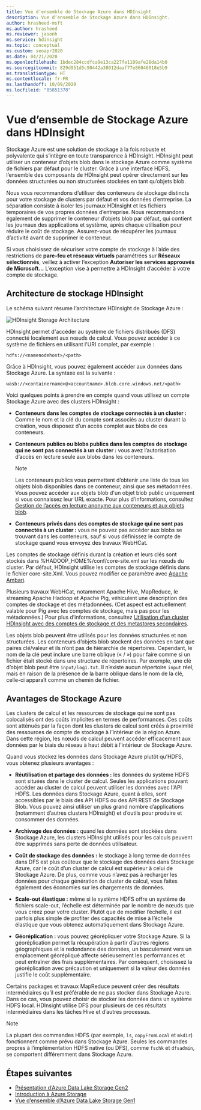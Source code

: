 ```yaml
---
title: Vue d’ensemble de Stockage Azure dans HDInsight
description: Vue d’ensemble de Stockage Azure dans HDInsight.
author: hrasheed-msft
ms.author: hrasheed
ms.reviewer: jasonh
ms.service: hdinsight
ms.topic: conceptual
ms.custom: seoapr2020
ms.date: 04/21/2020
ms.openlocfilehash: 1bdec284ccdfca9e13ca227fe1109afe28da14b0
ms.sourcegitcommit: 829d951d5c90442a38012daaf77e86046018e5b9
ms.translationtype: HT
ms.contentlocale: fr-FR
ms.lasthandoff: 10/09/2020
ms.locfileid: "85851378"
---
```

# <a name="azure-storage-overview-in-hdinsight"></a>Vue d’ensemble de Stockage Azure dans HDInsight

Stockage Azure est une solution de stockage à la fois robuste et polyvalente qui s’intègre en toute transparence à HDInsight. HDInsight peut utiliser un conteneur d’objets blob dans le stockage Azure comme système de fichiers par défaut pour le cluster. Grâce à une interface HDFS, l’ensemble des composants de HDInsight peut opérer directement sur les données structurées ou non structurées stockées en tant qu’objets blob.

Nous vous recommandons d’utiliser des conteneurs de stockage distincts pour votre stockage de clusters par défaut et vos données d’entreprise. La séparation consiste à isoler les journaux HDInsight et les fichiers temporaires de vos propres données d’entreprise. Nous recommandons également de supprimer le conteneur d’objets blob par défaut, qui contient les journaux des applications et système, après chaque utilisation pour réduire le coût de stockage. Assurez-vous de récupérer les journaux d’activité avant de supprimer le conteneur.

Si vous choisissez de sécuriser votre compte de stockage à l’aide des restrictions de **pare-feu et réseaux virtuels** paramétrées sur **Réseaux sélectionnés**, veillez à activer l’exception **Autoriser les services approuvés de Microsoft…** L’exception vise à permettre à HDInsight d’accéder à votre compte de stockage.

## <a name="hdinsight-storage-architecture"></a>Architecture de stockage HDInsight

Le schéma suivant résume l’architecture HDInsight de Stockage Azure :

![`HDInsight Storage Architecture`](./media/overview-azure-storage/storage-architecture.png "Architecture de stockage HDInsight")

HDInsight permet d'accéder au système de fichiers distribués (DFS) connecté localement aux nœuds de calcul. Vous pouvez accéder à ce système de fichiers en utilisant l'URI complet, par exemple :

`hdfs://<namenodehost>/<path>`

Grâce à HDInsight, vous pouvez également accéder aux données dans Stockage Azure. La syntaxe est la suivante :

`wasb://<containername>@<accountname>.blob.core.windows.net/<path>`

Voici quelques points à prendre en compte quand vous utilisez un compte Stockage Azure avec des clusters HDInsight :

* **Conteneurs dans les comptes de stockage connectés à un cluster :** Comme le nom et la clé du compte sont associés au cluster durant la création, vous disposez d’un accès complet aux blobs de ces conteneurs.

* **Conteneurs publics ou blobs publics dans les comptes de stockage qui ne sont pas connectés à un cluster :** vous avez l’autorisation d’accès en lecture seule aux blobs dans les conteneurs.
  
  > [!NOTE]  
  > Les conteneurs publics vous permettent d’obtenir une liste de tous les objets blob disponibles dans ce conteneur, ainsi que ses métadonnées. Vous pouvez accéder aux objets blob d'un objet blob public uniquement si vous connaissez leur URL exacte. Pour plus d’informations, consultez [Gestion de l’accès en lecture anonyme aux conteneurs et aux objets blob](../storage/blobs/storage-manage-access-to-resources.md).

* **Conteneurs privés dans des comptes de stockage qui ne sont pas connectés à un cluster :** vous ne pouvez pas accéder aux blobs se trouvant dans les conteneurs, sauf si vous définissez le compte de stockage quand vous envoyez des travaux WebHCat.

Les comptes de stockage définis durant la création et leurs clés sont stockés dans %HADOOP_HOME%/conf/core-site.xml sur les nœuds du cluster. Par défaut, HDInsight utilise les comptes de stockage définis dans le fichier core-site.Xml. Vous pouvez modifier ce paramètre avec [Apache Ambari](./hdinsight-hadoop-manage-ambari.md).

Plusieurs travaux WebHCat, notamment Apache Hive, MapReduce, le streaming Apache Hadoop et Apache Pig, véhiculent une description des comptes de stockage et des métadonnées. (Cet aspect est actuellement valable pour Pig avec les comptes de stockage, mais pas pour les métadonnées.) Pour plus d’informations, consultez [Utilisation d’un cluster HDInsight avec des comptes de stockage et des metastores secondaires](https://social.technet.microsoft.com/wiki/contents/articles/23256.using-an-hdinsight-cluster-with-alternate-storage-accounts-and-metastores.aspx).

Les objets blob peuvent être utilisés pour les données structurées et non structurées. Les conteneurs d’objets blob stockent des données en tant que paires clé/valeur et ils n’ont pas de hiérarchie de répertoires. Cependant, le nom de la clé peut inclure une barre oblique (« / ») pour faire comme si un fichier était stocké dans une structure de répertoires. Par exemple, une clé d’objet blob peut être `input/log1.txt`. Il n’existe aucun répertoire `input` réel, mais en raison de la présence de la barre oblique dans le nom de la clé, celle-ci apparaît comme un chemin de fichier.

## <a name="benefits-of-azure-storage"></a>Avantages de Stockage Azure

Les clusters de calcul et les ressources de stockage qui ne sont pas colocalisés ont des coûts implicites en termes de performances. Ces coûts sont atténués par la façon dont les clusters de calcul sont créés à proximité des ressources de compte de stockage à l’intérieur de la région Azure. Dans cette région, les nœuds de calcul peuvent accéder efficacement aux données par le biais du réseau à haut débit à l’intérieur de Stockage Azure.

Quand vous stockez les données dans Stockage Azure plutôt qu’HDFS, vous obtenez plusieurs avantages :

* **Réutilisation et partage des données :** les données du système HDFS sont situées dans le cluster de calcul. Seules les applications pouvant accéder au cluster de calcul peuvent utiliser les données avec l'API HDFS. Les données dans Stockage Azure, quant à elles, sont accessibles par le biais des API HDFS ou des API REST de Stockage Blob. Vous pouvez ainsi utiliser un plus grand nombre d’applications (notamment d’autres clusters HDInsight) et d’outils pour produire et consommer des données.

* **Archivage des données :** quand les données sont stockées dans Stockage Azure, les clusters HDInsight utilisés pour les calculs peuvent être supprimés sans perte de données utilisateur.

* **Coût de stockage des données :** le stockage à long terme de données dans DFS est plus coûteux que le stockage des données dans Stockage Azure, car le coût d’un cluster de calcul est supérieur à celui de Stockage Azure. De plus, comme vous n’avez pas à recharger les données pour chaque génération de cluster de calcul, vous faites également des économies sur les chargements de données.

* **Scale-out élastique :** même si le système HDFS offre un système de fichiers scale-out, l’échelle est déterminée par le nombre de nœuds que vous créez pour votre cluster. Plutôt que de modifier l’échelle, il est parfois plus simple de profiter des capacités de mise à l’échelle élastique que vous obtenez automatiquement dans Stockage Azure.

* **Géoréplication :** vous pouvez géorépliquer votre Stockage Azure. Si la géoréplication permet la récupération à partir d’autres régions géographiques et la redondance des données, un basculement vers un emplacement géorépliqué affecte sérieusement les performances et peut entraîner des frais supplémentaires. Par conséquent, choisissez la géoréplication avec précaution et uniquement si la valeur des données justifie le coût supplémentaire.

Certains packages et travaux MapReduce peuvent créer des résultats intermédiaires qu’il est préférable de ne pas stocker dans Stockage Azure. Dans ce cas, vous pouvez choisir de stocker les données dans un système HDFS local. HDInsight utilise DFS pour plusieurs de ces résultats intermédiaires dans les tâches Hive et d’autres processus.

> [!NOTE]  
> La plupart des commandes HDFS (par exemple, `ls`, `copyFromLocal` et `mkdir`) fonctionnent comme prévu dans Stockage Azure. Seules les commandes propres à l’implémentation HDFS native (ou DFS), comme `fschk` et `dfsadmin`, se comportent différemment dans Stockage Azure.

## <a name="next-steps"></a>Étapes suivantes

* [Présentation d’Azure Data Lake Storage Gen2](../storage/blobs/data-lake-storage-introduction.md)
* [Introduction à Azure Storage](../storage/common/storage-introduction.md)
* [Vue d’ensemble d’Azure Data Lake Storage Gen1](./overview-data-lake-storage-gen1.md)